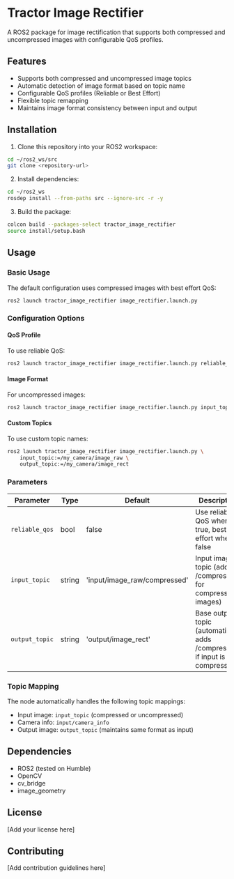 # Tractor Image Rectifier

A ROS2 package for image rectification that supports both compressed and uncompressed images with configurable QoS profiles.

## Features

- Supports both compressed and uncompressed image topics
- Automatic detection of image format based on topic name
- Configurable QoS profiles (Reliable or Best Effort)
- Flexible topic remapping
- Maintains image format consistency between input and output

## Installation

1. Clone this repository into your ROS2 workspace:
```bash
cd ~/ros2_ws/src
git clone <repository-url>
```

2. Install dependencies:
```bash
cd ~/ros2_ws
rosdep install --from-paths src --ignore-src -r -y
```

3. Build the package:
```bash
colcon build --packages-select tractor_image_rectifier
source install/setup.bash
```

## Usage

### Basic Usage

The default configuration uses compressed images with best effort QoS:

```bash
ros2 launch tractor_image_rectifier image_rectifier.launch.py
```

### Configuration Options

#### QoS Profile

To use reliable QoS:
```bash
ros2 launch tractor_image_rectifier image_rectifier.launch.py reliable_qos:=true
```

#### Image Format

For uncompressed images:
```bash
ros2 launch tractor_image_rectifier image_rectifier.launch.py input_topic:=input/image_raw
```

#### Custom Topics

To use custom topic names:
```bash
ros2 launch tractor_image_rectifier image_rectifier.launch.py \
    input_topic:=/my_camera/image_raw \
    output_topic:=/my_camera/image_rect
```

### Parameters

| Parameter | Type | Default | Description |
|-----------|------|---------|-------------|
| `reliable_qos` | bool | false | Use reliable QoS when true, best effort when false |
| `input_topic` | string | 'input/image_raw/compressed' | Input image topic (add /compressed for compressed images) |
| `output_topic` | string | 'output/image_rect' | Base output topic (automatically adds /compressed if input is compressed) |

### Topic Mapping

The node automatically handles the following topic mappings:

- Input image: `input_topic` (compressed or uncompressed)
- Camera info: `input/camera_info`
- Output image: `output_topic` (maintains same format as input)

## Dependencies

- ROS2 (tested on Humble)
- OpenCV
- cv_bridge
- image_geometry

## License

[Add your license here]

## Contributing

[Add contribution guidelines here] 